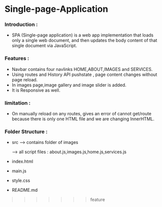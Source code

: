 # Single-page-Application

### Introduction :

- SPA (Single-page application) is a web app implementation that loads only a single web document, and then updates the body content of that single document via JavaScript.

### Features :

- Navbar contains four navlinks HOME,ABOUT,IMAGES and SERVICES.
- Using routes and History API pushstate , page content changes without page reload.
- In images page,image gallery and image slider is added.
- It is Responsive as well.

### limitation :

- On manually reload on any routes, gives an error of cannot get/route because there is only one HTML file and we are changing InnerHTML.

### Folder Structure :

- src --> contains folder of images

  --> all script files : about.js,images.js,home.js,services.js

- index.html
- main.js
- style.css
- README.md
>>>>>>> feature
